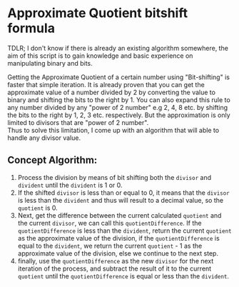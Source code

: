 # Approximate Quotient bitshift formula

TDLR; I don't know if there is already an existing algorithm somewhere, the aim of this script is to gain knowledge and basic experience on manipulating binary and bits.

Getting the Approximate Quotient of a certain number using "Bit-shifting" is faster that simple iteration. It is already proven that you can get the approximate value of a number divided by 2 by converting the value to binary and shifting the bits to the right by 1. You can also expand this rule to any number divided by any "power of 2 number" e.g 2, 4, 8 etc. by shifting the bits to the right by 1, 2, 3 etc. respectively. But the approximation is only limited to divisors that are  "power of 2 number". \
Thus to solve this limitation, I come up with an algorithm that will able to handle any divisor value. 

## Concept Algorithm:
1. Process the division by means of bit shifting both the `divisor` and `divident` until the `divident` is 1 or 0. 
2. If the shifted `divisor` is less than or equal to 0, it means that the `divisor` is less than the `divident` and thus will result to a decimal value, so the `quotient` is 0.
3. Next, get the difference between the current calculated `quotient` and the current `divisor`, we can call this `quotientDifference`. If the `quotientDifference` is less than the `divident`, return the current `quotient` as the approximate value of the division, if the `quotientDifference` is equal to the `divident`, we return the current `quotient` - 1 as the approximate value of the division, else we continue to the next step.
4. finally, use the `quotientDifference` as the new `divisor` for the next iteration of the process, and subtract the result of it to the current `quotient` until the `quotientDifference` is equal or less than the `divident`.

